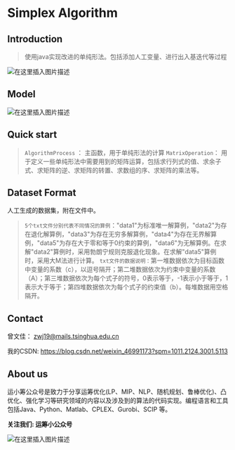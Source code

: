﻿# Simplex Algorithm

## Introduction

> 使用java实现改进的单纯形法。包括添加人工变量、进行出入基迭代等过程
> 
![在这里插入图片描述](https://img-blog.csdnimg.cn/2020121514593363.png)

## Model
![在这里插入图片描述](https://img-blog.csdnimg.cn/20201126200308875.png?x-oss-process=image/watermark,type_ZmFuZ3poZW5naGVpdGk,shadow_10,text_aHR0cHM6Ly9ibG9nLmNzZG4ubmV0L3dlaXhpbl80Njk5MTE3Mw==,size_16,color_FFFFFF,t_70#pic_center)

## Quick start 
> `AlgorithmProcess` ： 主函数，用于单纯形法的计算
> `MatrixOperation`： 用于定义一些单纯形法中需要用到的矩阵运算，包括求行列式的值、求余子式、求矩阵的逆、求矩阵的转置、求数组的序、求矩阵的乘法等。


## Dataset Format
人工生成的数据集，附在文件中。
>  `5个txt文件分别代表不同情况的算例`："data1"为标准唯一解算例，"data2"为存在退化解算例，"data3"为存在无穷多解算例，"data4"为存在无界解算例，"data5"为存在大于零和等于0约束的算例，"data6"为无解算例。在求解"data2"算例时，采用勃朗宁规则克服退化现象。在求解"data5"算例时，采用大M法进行计算。
>  `txt文件的数据说明：`第一堆数据依次为目标函数中变量的系数（c），以逗号隔开；第二堆数据依次为约束中变量的系数（A）；第三堆数据依次为每个式子的符号，0表示等于，-1表示小于等于，1表示大于等于；第四堆数据依次为每个式子的约束值（b）。每堆数据用空格隔开。

## Contact
曾文佳： zwj19@mails.tsinghua.edu.cn

我的CSDN:  https://blog.csdn.net/weixin_46991173?spm=1011.2124.3001.5113


## About us
运小筹公众号是致力于分享运筹优化(LP、MIP、NLP、随机规划、鲁棒优化)、凸优化、强化学习等研究领域的内容以及涉及到的算法的代码实现。编程语言和工具包括Java、Python、Matlab、CPLEX、Gurobi、SCIP 等。


**关注我们:  运筹小公众号**

![在这里插入图片描述](https://img-blog.csdnimg.cn/20201214000806951.png)

